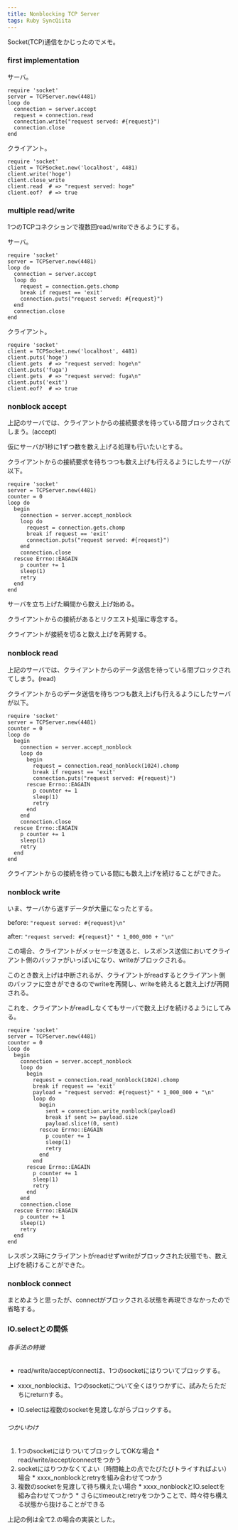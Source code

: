 ```yaml
---
title: Nonblocking TCP Server
tags: Ruby SyncQiita
---
```

Socket(TCP)通信をかじったのでメモ。

### first implementation

サーバ。

    
    
    require 'socket'
    server = TCPServer.new(4481)
    loop do
      connection = server.accept
      request = connection.read
      connection.write("request served: #{request}")
      connection.close
    end
    

クライアント。

    
    
    require 'socket'
    client = TCPSocket.new('localhost', 4481)
    client.write('hoge')
    client.close_write
    client.read  # => "request served: hoge"
    client.eof?  # => true
    

### multiple read/write

1つのTCPコネクションで複数回read/writeできるようにする。

サーバ。

    
    
    require 'socket'
    server = TCPServer.new(4481)
    loop do
      connection = server.accept
      loop do
        request = connection.gets.chomp
        break if request == 'exit'
        connection.puts("request served: #{request}")
      end
      connection.close
    end
    

クライアント。

    
    
    require 'socket'
    client = TCPSocket.new('localhost', 4481)
    client.puts('hoge')
    client.gets  # => "request served: hoge\n"
    client.puts('fuga')
    client.gets  # => "request served: fuga\n"
    client.puts('exit')
    client.eof?  # => true
    

### nonblock accept

上記のサーバでは、クライアントからの接続要求を待っている間ブロックされてしまう。(accept)

仮にサーバが1秒に1ずつ数を数え上げる処理も行いたいとする。

クライアントからの接続要求を待ちつつも数え上げも行えるようにしたサーバが以下。

    
    
    require 'socket'
    server = TCPServer.new(4481)
    counter = 0
    loop do
      begin
        connection = server.accept_nonblock
        loop do
          request = connection.gets.chomp
          break if request == 'exit'
          connection.puts("request served: #{request}")
        end
        connection.close
      rescue Errno::EAGAIN
        p counter += 1
        sleep(1)
        retry
      end
    end
    

サーバを立ち上げた瞬間から数え上げ始める。

クライアントからの接続があるとリクエスト処理に専念する。

クライアントが接続を切ると数え上げを再開する。

### nonblock read

上記のサーバでは、クライアントからのデータ送信を待っている間ブロックされてしまう。(read)

クライアントからのデータ送信を待ちつつも数え上げも行えるようにしたサーバが以下。

    
    
    require 'socket'
    server = TCPServer.new(4481)
    counter = 0
    loop do
      begin
        connection = server.accept_nonblock
        loop do
          begin
            request = connection.read_nonblock(1024).chomp
            break if request == 'exit'
            connection.puts("request served: #{request}")
          rescue Errno::EAGAIN
            p counter += 1
            sleep(1)
            retry    
          end
        end
        connection.close
      rescue Errno::EAGAIN
        p counter += 1
        sleep(1)
        retry
      end
    end
    

クライアントからの接続を待っている間にも数え上げを続けることができた。

### nonblock write

いま、サーバから返すデータが大量になったとする。

before: `"request served: #{request}\n"`

after: `"request served: #{request}" * 1_000_000 + "\n"`

この場合、クライアントがメッセージを送ると、レスポンス送信においてクライアント側のバッファがいっぱいになり、writeがブロックされる。

このとき数え上げは中断されるが、クライアントがreadするとクライアント側のバッファに空きができるのでwriteを再開し、writeを終えると数え上げが再開される。

これを、クライアントがreadしなくてもサーバで数え上げを続けるようにしてみる。

    
    
    require 'socket'
    server = TCPServer.new(4481)
    counter = 0
    loop do
      begin
        connection = server.accept_nonblock
        loop do
          begin
            request = connection.read_nonblock(1024).chomp
            break if request == 'exit'
            payload = "request served: #{request}" * 1_000_000 + "\n"
            loop do
              begin
                sent = connection.write_nonblock(payload)
                break if sent >= payload.size
                payload.slice!(0, sent)                
              rescue Errno::EAGAIN
                p counter += 1
                sleep(1)
                retry
              end
            end
          rescue Errno::EAGAIN
            p counter += 1
            sleep(1)
            retry    
          end
        end
        connection.close
      rescue Errno::EAGAIN
        p counter += 1
        sleep(1)
        retry
      end
    end
    

レスポンス時にクライアントがreadせずwriteがブロックされた状態でも、数え上げを続けることができた。

### nonblock connect

まとめようと思ったが、connectがブロックされる状態を再現できなかったので省略する。

### IO.selectとの関係

###### 各手法の特徴

  * read/write/accept/connectは、1つのsocketにはりついてブロックする。

  * xxxx_nonblockは、1つのsocketについて全くはりつかずに、試みたらただちにreturnする。

  * IO.selectは複数のsocketを見渡しながらブロックする。

###### つかいわけ

  1. 1つのsocketにはりついてブロックしてOKな場合 
    * read/write/accept/connectをつかう
  2. socketにはりつかなくてよい（時間軸上の点でたびたびトライすればよい）場合 
    * xxxx_nonblockとretryを組み合わせてつかう
  3. 複数のsocketを見渡して待ち構えたい場合 
    * xxxx_nonblockとIO.selectを組み合わせてつかう
    * さらにtimeoutとretryをつかうことで、時々待ち構える状態から抜けることができる

上記の例は全て2.の場合の実装とした。